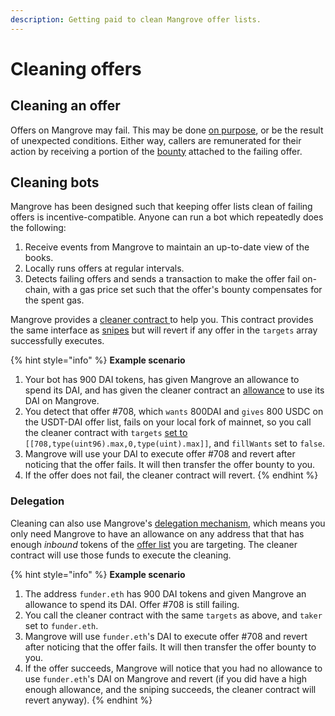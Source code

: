 ```yaml
---
description: Getting paid to clean Mangrove offer lists.
---
```


# Cleaning offers

## Cleaning an offer

Offers on Mangrove may fail. This may be done [on purpose](../explanations/taker-compensation.md), or be the result of unexpected conditions. Either way, callers are remunerated for their action by receiving a portion of the [bounty](../../offer-maker/offer-provision.md) attached to the failing offer.

## Cleaning bots

Mangrove has been designed such that keeping offer lists clean of failing offers is incentive-compatible. Anyone can run a bot which repeatedly does the following:

1. Receive events from Mangrove to maintain an up-to-date view of the books.
2. Locally runs offers at regular intervals.
3. Detects failing offers and sends a transaction to make the offer fail on-chain, with a gas price set such that the offer's bounty compensates for the spent gas.

Mangrove provides a [cleaner contract ](../../mangrove-core/how-to-guides/broken-reference/)to help you. This contract provides the same interface as [snipes](../technical-references/taking-and-making-offers/taker-order/#offer-sniping) but will revert if any offer in the `targets` array successfully executes.

{% hint style="info" %}
**Example scenario**

1. Your bot has 900 DAI tokens, has given Mangrove an allowance to spend its DAI, and has given the cleaner contract an [allowance](../technical-references/taking-and-making-offers/taker-order/delegate-takers.md) to use its DAI on Mangrove.
2. You detect that offer #708, which `wants` 800DAI and `gives` 800 USDC on the USDT-DAI offer list, fails on your local fork of mainnet, so you call the cleaner contract with `targets` [set to](../technical-references/taking-and-making-offers/taker-order/#offer-sniping) `[[708,type(uint96).max,0,type(uint).max]]`, and `fillWants` set to `false`.
3. Mangrove will use your DAI to execute offer #708 and revert after noticing that the offer fails. It will then transfer the offer bounty to you.
4. If the offer does not fail, the cleaner contract will revert.
{% endhint %}

### Delegation

Cleaning can also use Mangrove's [delegation mechanism](../technical-references/taking-and-making-offers/taker-order/delegate-takers.md), which means you only need Mangrove to have an allowance on any address that that has enough _inbound_ tokens of the [offer list](../../mangrove-core/how-to-guides/broken-reference/) you are targeting. The cleaner contract will use those funds to execute the cleaning.

{% hint style="info" %}
**Example scenario**

1. The address `funder.eth` has 900 DAI tokens and given Mangrove an allowance to spend its DAI. Offer #708 is still failing.
2. You call the cleaner contract with the same `targets` as above, and `taker` set to `funder.eth`.
3. Mangrove will use `funder.eth`'s DAI to execute offer #708 and revert after noticing that the offer fails. It will then transfer the offer bounty to you.
4. If the offer succeeds, Mangrove will notice that you had no allowance to use `funder.eth`'s DAI on Mangrove and revert (if you did have a high enough allowance, and the sniping succeeds, the cleaner contract will revert anyway).
{% endhint %}
